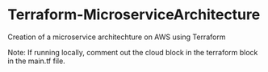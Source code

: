 # Terraform-MicroserviceArchitecture
Creation of a microservice architechture on AWS using Terraform

Note: If running locally, comment out the cloud block in the terraform block in the main.tf file.
